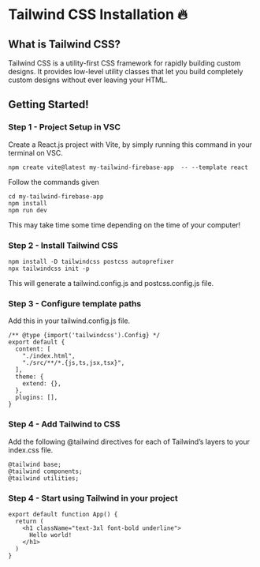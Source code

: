 # Tailwind CSS Installation 🔥

## What is Tailwind CSS?

Tailwind CSS is a utility-first CSS framework for rapidly building custom designs. It provides low-level utility classes that let you build completely custom designs without ever leaving your HTML.

## Getting Started!

### Step 1 - Project Setup in VSC

Create a React.js project with Vite, by simply running this command in your terminal on VSC.

```
npm create vite@latest my-tailwind-firebase-app  -- --template react
```

Follow the commands given

```
cd my-tailwind-firebase-app
npm install
npm run dev
```

This may take time some time depending on the time of your computer!

### Step 2 - Install Tailwind CSS

```
npm install -D tailwindcss postcss autoprefixer
npx tailwindcss init -p
```
This will generate a tailwind.config.js and postcss.config.js file.

### Step 3 - Configure template paths

Add this in your tailwind.config.js file.

```
/** @type {import('tailwindcss').Config} */
export default {
  content: [
    "./index.html",
    "./src/**/*.{js,ts,jsx,tsx}",
  ],
  theme: {
    extend: {},
  },
  plugins: [],
}
```
### Step 4 - Add Tailwind to CSS

Add the following @tailwind directives for each of Tailwind’s layers to your index.css file.

```
@tailwind base;
@tailwind components;
@tailwind utilities;
```

### Step 4 - Start using Tailwind in your project

```
export default function App() {
  return (
    <h1 className="text-3xl font-bold underline">
      Hello world!
    </h1>
  )
}
```
